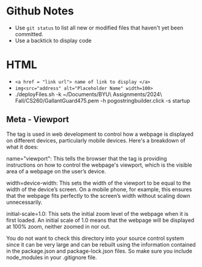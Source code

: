 # Github Notes
* Use `git status` to list all new or modified files that haven't yet been committed.
* Use a backtick to display code 

# HTML
- `<a href = "link url"> name of link to display </a>`
- `img<src="address" alt="Placeholder Name" width=100>`
- ./deployFiles.sh -k ~/Documents/BYU\ Assignments/2024\ Fall/CS260/GallantGuard475.pem -h pogostringbuilder.click -s startup

## Meta - Viewport
The tag <meta name="viewport" content="width=device-width, initial-scale=1.0"> is used in web development to control how a webpage is displayed on different devices, particularly mobile devices. Here's a breakdown of what it does:

name="viewport":
This tells the browser that the tag is providing instructions on how to control the webpage's viewport, which is the visible area of a webpage on the user’s device.

width=device-width:
This sets the width of the viewport to be equal to the width of the device’s screen. On a mobile phone, for example, this ensures that the webpage fits perfectly to the screen’s width without scaling down unnecessarily.

initial-scale=1.0:
This sets the initial zoom level of the webpage when it is first loaded. An initial scale of 1.0 means that the webpage will be displayed at 100% zoom, neither zoomed in nor out.

You do not want to check this directory into your source control system since it can be very large and can be rebuilt using the information contained in the package.json and package-lock.json files. So make sure you include node_modules in your .gitignore file.